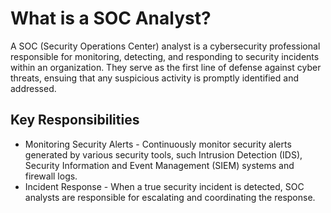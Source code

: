 # What is a SOC Analyst? 

A SOC (Security Operations Center) analyst is a cybersecurity professional responsible for monitoring, detecting, and responding to security incidents within an organization. They serve as the first line of defense against cyber threats, ensuing that any suspicious activity is promptly identified and addressed. 

## Key Responsibilities

- Monitoring Security Alerts - Continuously monitor security alerts generated by various security tools, such Intrusion Detection (IDS), Security Information and Event Management (SIEM) systems and firewall logs. 
- Incident Response - When a true security incident is detected, SOC analysts are responsible for escalating and coordinating the response. 
